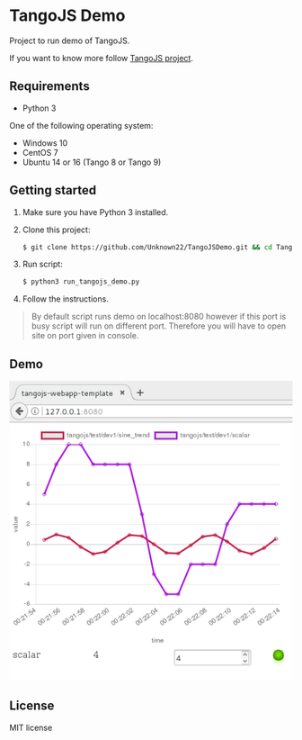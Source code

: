 # TangoJS Demo

Project to run demo of TangoJS.

If you want to know more follow [TangoJS project](http://tangojs.github.io/).

## Requirements
* Python 3

One of the following operating system:
* Windows 10
* CentOS 7
* Ubuntu 14 or 16 (Tango 8 or Tango 9)


## Getting started

1. Make sure you have Python 3 installed.

2. Clone this project:
   ```bash
   $ git clone https://github.com/Unknown22/TangoJSDemo.git && cd TangoJSDemo/src/
   ```
3. Run script:

    ```bash
    $ python3 run_tangojs_demo.py
    ```

4. Follow the instructions.

> By default script runs demo on localhost:8080 however if this port is busy script will run on different port.
> Therefore you will have to open site on port given in console.

## Demo

![TangoJS Demo](src/images/demo.png?raw=true)

## License
MIT license